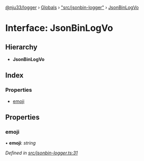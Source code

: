 [@nju33/logger](../README.md) › [Globals](../globals.md) › ["src/jsonbin-logger"](../modules/_src_jsonbin_logger_.md) › [JsonBinLogVo](_src_jsonbin_logger_.jsonbinlogvo.md)

# Interface: JsonBinLogVo

## Hierarchy

* **JsonBinLogVo**

## Index

### Properties

* [emoji](_src_jsonbin_logger_.jsonbinlogvo.md#emoji)

## Properties

###  emoji

• **emoji**: *string*

*Defined in [src/jsonbin-logger.ts:31](https://github.com/nju33/logger/blob/8580ee0/src/jsonbin-logger.ts#L31)*
